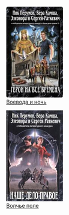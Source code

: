 ![](Воевода%20и%20ночь.jpg)  
[Воевода и ночь](Воевода%20и%20ночь.md)

![](Волчье%20поле.jpg)  
[Волчье поле](Волчье%20поле.md)

